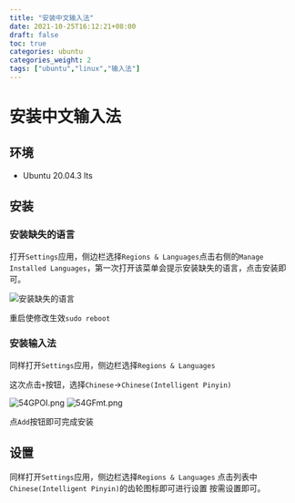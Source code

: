```yaml
---
title: "安装中文输入法"
date: 2021-10-25T16:12:21+08:00
draft: false
toc: true
categories: ubuntu
categories_weight: 2
tags: ["ubuntu","linux","输入法"]
---
```

# 安装中文输入法

## 环境

* Ubuntu 20.04.3 lts

## 安装

### 安装缺失的语言

打开`Settings`应用，侧边栏选择`Regions & Languages`点击右侧的`Manage Installed Languages`，第一次打开该菜单会提示安装缺失的语言，点击安装即可。

![安装缺失的语言](https://z3.ax1x.com/2021/10/25/54AUlF.png)

重启使修改生效`sudo reboot`

### 安装输入法

同样打开`Settings`应用，侧边栏选择`Regions & Languages`

这次点击`+`按钮，选择`Chinese`->`Chinese(Intelligent Pinyin)`

![54GPOI.png](https://z3.ax1x.com/2021/10/25/54GPOI.png)
![54GFmt.png](https://z3.ax1x.com/2021/10/25/54GFmt.png)

点`Add`按钮即可完成安装

## 设置

同样打开`Settings`应用，侧边栏选择`Regions & Languages`
点击列表中`Chinese(Intelligent Pinyin)`的齿轮图标即可进行设置
按需设置即可。
